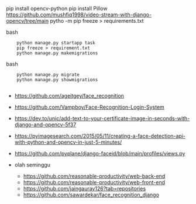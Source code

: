 pip install opencv-python
pip install Pillow
https://github.com/mushfiq1998/video-stream-with-django-opencv/tree/main
pytho -m pip freeze > requirements.txt

bash
```
    python manage.py startapp task
    pip freeze > requirement.txt
    python manage.py makemigrations
```

bash
```
    python manage.py migrate
    python manage.py showmigrations
    
```

- https://github.com/ageitgey/face_recognition
- https://github.com/Vampboy/Face-Recognition-Login-System
- https://dev.to/unic/add-text-to-your-certificate-image-in-seconds-with-django-and-opencv-5f37
- https://pyimagesearch.com/2015/05/11/creating-a-face-detection-api-with-python-and-opencv-in-just-5-minutes/
- https://github.com/pyplane/django-faceid/blob/main/profiles/views.py

- olah seminggu
    - https://github.com/reasonable-productivity/web-back-end
    - https://github.com/reasonable-productivity/web-front-end
    - https://github.com/jaingaurav126?tab=repositories
    - https://github.com/sawardekar/face_recognition_django
    
